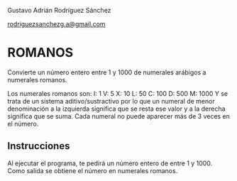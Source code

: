 Gustavo Adrián Rodríguez Sánchez

rodriguezsanchezg.a@gmail.com

# ROMANOS

Convierte un número entero entre 1 y 1000 de numerales arábigos a numerales romanos.

Los numerales romanos son:
             I: 1
             V: 5 
             X: 10
             L: 50
             C: 100
             D: 500
             M: 1000
 Y se trata de un sistema aditivo/sustractivo por lo que un numeral de menor denominación a la izquierda significa que se resta ese valor y a la derecha significa que se suma. Cada numeral no puede aparecer más de 3 veces en el número.

## Instrucciones

Al ejecutar el programa, te pedirá un número entero de entre 1 y 1000. Como salida se obtiene el número en numerales romanos.

